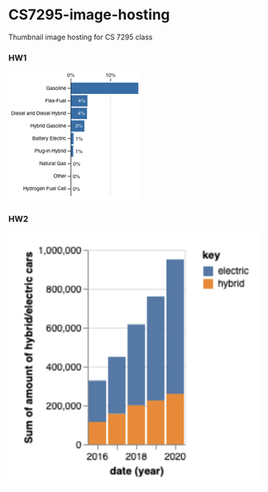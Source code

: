 # CS7295-image-hosting
Thumbnail image hosting for CS 7295 class

### HW1
![HW 1](HW1.png)


### HW2
![HW 2](HW2.png)
